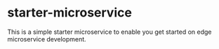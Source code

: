 # starter-microservice
This is a simple starter microservice to enable you get started on edge microservice development.
